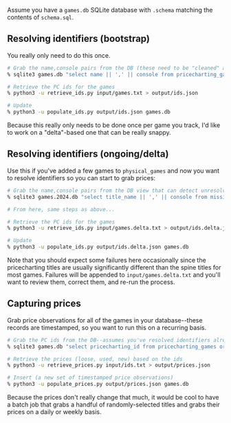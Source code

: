 Assume you have a `games.db` SQLite database with `.schema` matching the contents of `schema.sql`.

## Resolving identifiers (bootstrap)

You really only need to do this once.

```bash
# Grab the name,console pairs from the DB (these need to be "cleaned" and match PC)
% sqlite3 games.db "select name || ',' || console from pricecharting_games order by name asc" > input/games.txt

# Retrieve the PC ids for the games
% python3 -u retrieve_ids.py input/games.txt > output/ids.json

# Update 
% python3 -u populate_ids.py output/ids.json games.db
```

Because this really only needs to be done once per game you track, I'd like to work on a "delta"-based one that can be really snappy.

## Resolving identifiers (ongoing/delta)

Use this if you've added a few games to `physical_games` and now you want to resolve identifiers so you can start to grab prices:

```bash
# Grab the name,console pairs from the DB view that can detect unresolved identifiers
% sqlite3 games.2024.db "select title_name || ',' || console from missing_identifiers" > input/games.delta.txt

# From here, same steps as above...

# Retrieve the PC ids for the games
% python3 -u retrieve_ids.py input/games.delta.txt > output/ids.delta.json

# Update
% python3 -u populate_ids.py output/ids.delta.json games.db
```

Note that you should expect some failures here occasionally since the pricecharting titles are usually significantly different than the spine titles for most games. Failures will be appended to `input/games.delta.txt` and you'll want to review them, correct them, and re-run the process.

## Capturing prices

Grab price observations for all of the games in your database--these records are timestamped, so you want to run this on a recurring basis.

```bash
# Grab the PC ids from the DB--assumes you've resolved identifiers already
% sqlite3 games.db "select pricecharting_id from pricecharting_games order by name asc" > input/ids.txt

# Retrieve the prices (loose, used, new) based on the ids
% python3 -u retrieve_prices.py input/ids.txt > output/prices.json

# Insert (a new set of timestamped price observations)
% python3 -u populate_prices.py output/prices.json games.db
```

Because the prices don't really change that much, it would be cool to have a batch job that grabs a handful of randomly-selected titles and grabs their prices on a daily or weekly basis.